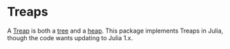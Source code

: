 # Treaps

A [Treap](https://en.wikipedia.org/wiki/Treap) is both a [tree](https://en.wikipedia.org/wiki/Tree_(data_structure)) and a [heap](https://en.wikipedia.org/wiki/Heap_(data_structure)). This package implements Treaps in Julia, though the code wants updating to Julia 1.x.

